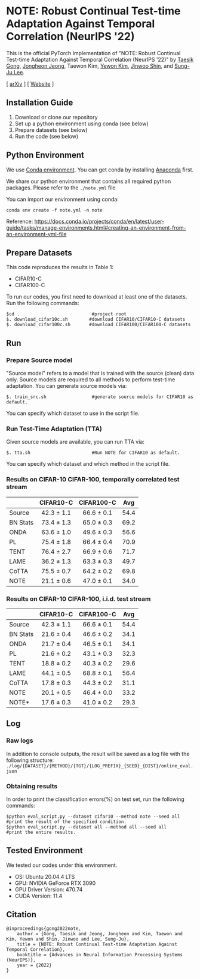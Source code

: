 # NOTE: Robust Continual Test-time Adaptation Against Temporal Correlation (NeurIPS '22)

This is the official PyTorch Implementation of "NOTE: Robust Continual Test-time Adaptation Against Temporal Correlation (NeurIPS '22)" by [Taesik Gong](https://taesikgong.com/), [Jongheon Jeong](https://jh-jeong.github.io/), Taewon Kim, [Yewon Kim](https://yewon-kim.com/), [Jinwoo Shin](https://alinlab.kaist.ac.kr/shin.html), and [Sung-Ju Lee](https://sites.google.com/site/wewantsj/).

[ [arXiv](https://arxiv.org/abs/2208.05117) ] [ [Website](https://nmsl.kaist.ac.kr/projects/note/) ]

## Installation Guide

1. Download or clone our repository
2. Set up a python environment using conda (see below)
3. Prepare datasets (see below)
4. Run the code (see below)

## Python Environment

We use [Conda environment](https://docs.conda.io/).
You can get conda by installing [Anaconda](https://www.anaconda.com/) first.

We share our python environment that contains all required python packages. Please refer to the `./note.yml` file

You can import our environment using conda:

    conda env create -f note.yml -n note

Reference: https://docs.conda.io/projects/conda/en/latest/user-guide/tasks/manage-environments.html#creating-an-environment-from-an-environment-yml-file

## Prepare Datasets

This code reproduces the results in Table 1:

- CIFAR10-C
- CIFAR100-C

To run our codes, you first need to download at least one of the datasets. Run the following commands:

    $cd .                           #project root
    $. download_cifar10c.sh        #download CIFAR10/CIFAR10-C datasets
    $. download_cifar100c.sh       #download CIFAR100/CIFAR100-C datasets

## Run

### Prepare Source model

"Source model" refers to a model that is trained with the source (clean) data only. Source models are required to all methods to perform test-time adaptation. You can generate source models via:

    $. train_src.sh                 #generate source models for CIFAR10 as default.

You can specify which dataset to use in the script file.

### Run Test-Time Adaptation (TTA)

Given source models are available, you can run TTA via:

    $. tta.sh                       #Run NOTE for CIFAR10 as default.

You can specify which dataset and which method in the script file.

### Results on CIFAR-10 CIFAR-100, temporally correlated test stream

|          | CIFAR10-C  | CIFAR100-C | Avg  |
| -------- | :--------: | :--------: | :--: |
| Source   | 42.3 ± 1.1 | 66.6 ± 0.1 | 54.4 |
| BN Stats | 73.4 ± 1.3 | 65.0 ± 0.3 | 69.2 |
| ONDA     | 63.6 ± 1.0 | 49.6 ± 0.3 | 56.6 |
| PL       | 75.4 ± 1.8 | 66.4 ± 0.4 | 70.9 |
| TENT     | 76.4 ± 2.7 | 66.9 ± 0.6 | 71.7 |
| LAME     | 36.2 ± 1.3 | 63.3 ± 0.3 | 49.7 |
| CoTTA    | 75.5 ± 0.7 | 64.2 ± 0.2 | 69.8 |
| NOTE     | 21.1 ± 0.6 | 47.0 ± 0.1 | 34.0 |

### Results on CIFAR-10 CIFAR-100, i.i.d. test stream

|          | CIFAR10-C  | CIFAR100-C | Avg  |
| -------- | :--------: | :--------: | :--: |
| Source   | 42.3 ± 1.1 | 66.6 ± 0.1 | 54.4 |
| BN Stats | 21.6 ± 0.4 | 46.6 ± 0.2 | 34.1 |
| ONDA     | 21.7 ± 0.4 | 46.5 ± 0.1 | 34.1 |
| PL       | 21.6 ± 0.2 | 43.1 ± 0.3 | 32.3 |
| TENT     | 18.8 ± 0.2 | 40.3 ± 0.2 | 29.6 |
| LAME     | 44.1 ± 0.5 | 68.8 ± 0.1 | 56.4 |
| CoTTA    | 17.8 ± 0.3 | 44.3 ± 0.2 | 31.1 |
| NOTE     | 20.1 ± 0.5 | 46.4 ± 0.0 | 33.2 |
| NOTE\*   | 17.6 ± 0.3 | 41.0 ± 0.2 | 29.3 |

## Log

### Raw logs

In addition to console outputs, the result will be saved as a log file with the following structure: `./log/{DATASET}/{METHOD}/{TGT}/{LOG_PREFIX}_{SEED}_{DIST}/online_eval.json`

### Obtaining results

In order to print the classification errors(%) on test set, run the following commands:

    $python eval_script.py --dataset cifar10 --method note --seed all    #print the result of the specified condition.
    $python eval_script.py --dataset all --method all --seed all         #print the entire results.

## Tested Environment

We tested our codes under this environment.

- OS: Ubuntu 20.04.4 LTS
- GPU: NVIDIA GeForce RTX 3090
- GPU Driver Version: 470.74
- CUDA Version: 11.4

## Citation

```
@inproceedings{gong2022note,
    author = {Gong, Taesik and Jeong, Jongheon and Kim, Taewon and Kim, Yewon and Shin, Jinwoo and Lee, Sung-Ju},
    title = {NOTE: Robust Continual Test-time Adaptation Against Temporal Correlation},
    booktitle = {Advances in Neural Information Processing Systems (NeurIPS)},
    year = {2022}
}
```
